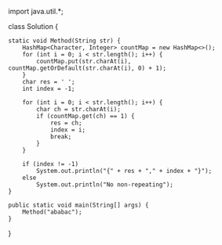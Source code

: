 import java.util.*;

class Solution {

    static void Method(String str) {
        HashMap<Character, Integer> countMap = new HashMap<>();
        for (int i = 0; i < str.length(); i++) {
            countMap.put(str.charAt(i), countMap.getOrDefault(str.charAt(i), 0) + 1);
        }
        char res = ' ';
        int index = -1;

        for (int i = 0; i < str.length(); i++) {
            char ch = str.charAt(i);
            if (countMap.get(ch) == 1) {
                res = ch;
                index = i;
                break;
            }
        }

        if (index != -1)
            System.out.println("{" + res + "," + index + "}");
        else
            System.out.println("No non-repeating");
    }

    public static void main(String[] args) {
        Method("ababac");
    }
}
